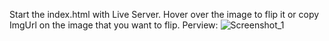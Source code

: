 Start the index.html with Live Server.
Hover over the image to flip it or copy ImgUrl on the image that you want to flip. 
Perview:
![Screenshot_1](https://github.com/SoulSnatcher187/Flip-Image/assets/116718287/93a57d89-ce75-4a2d-9b2e-56397b66c2bb)


